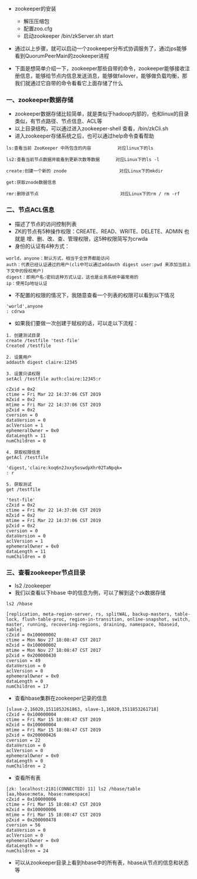 - zookeeper的安装
     - 解压压缩包
     - 配置zoo.cfg
     - 启动zookeeper /bin/zkServer.sh start

- 通过以上步骤，就可以启动一个zookeeper分布式协调服务了，通过jps能够看到QuorumPeerMain的zookeeper进程
- 下面是想简单介绍一下，zookeeper那些自带的命令，zookeeper能够接收注册信息，能够给节点内信息发送消息，能够做failover，能够做负载均衡，那我们就通过它自带的命令看看它上面存储了什么

### 一、zookeeper数据存储
- zookeeper数据存储比较简单，就是类似于hadoop内部的，也和linux的目录类似，有节点路径、节点信息、ACL等
- 以上目录结构，可以通过进入zookeeper-shell 查看，/bin/zkCli.sh 
- 进入zookeeper存储系统之后，也可以通过help命令查看帮助
```text
ls:查看当前 ZooKeeper 中所包含的内容          对应linux下的ls
 
ls2:查看当前节点数据并能看到更新次数等数据      对应Linux下的ls -l

create:创建一个新的 znode                    对应Linux下的mkdir

get:获取znode数据信息                        
 
rmr:删除该节点                               对应Linux下的rm / rm -rf
```
### 二、节点ACL信息
- 描述了节点的访问控制列表
- ZK的节点有5种操作权限：CREATE、READ、WRITE、DELETE、ADMIN 也就是 增、删、改、查、管理权限，这5种权限简写为crwda
- 身份的认证有4种方式：
```text
world，anyone：默认方式，相当于全世界都能访问
auth：代表已经认证通过的用户(cli中可以通过addauth digest user:pwd 来添加当前上下文中的授权用户)
digest：即用户名:密码这种方式认证，这也是业务系统中最常用的
ip：使用Ip地址认证
```
- 不配置的权限的情况下，我随意查看一个列表的权限可以看到以下情况
```text
'world',anyone
: cdrwa
```
- 如果我们要做一次创建于赋权的话，可以走以下流程：
```text
1. 创建测试目录
create /testfile 'test-file'
Created /testfile

2. 设置用户
addauth digest claire:12345

3. 设置只读权限
setAcl /testfile auth:claire:12345:r

cZxid = 0x2
ctime = Fri Mar 22 14:37:06 CST 2019
mZxid = 0x2
mtime = Fri Mar 22 14:37:06 CST 2019
pZxid = 0x2
cversion = 0
dataVersion = 0
aclVersion = 1
ephemeralOwner = 0x0
dataLength = 11
numChildren = 0

4. 获取权限信息
getAcl /testfile

'digest,'claire:koq6n2Jxxy5oswdpXhr02TaNpqk=
: r

5. 获取测试
get /testfile

'test-file'
cZxid = 0x2
ctime = Fri Mar 22 14:37:06 CST 2019
mZxid = 0x2
mtime = Fri Mar 22 14:37:06 CST 2019
pZxid = 0x2
cversion = 0
dataVersion = 0
aclVersion = 1
ephemeralOwner = 0x0
dataLength = 11
numChildren = 0

```

### 三、查看zookeeper节点目录
- ls2 /zookeeper
- 我们以查看以下hbase 中的信息为例，可以了解到这个zk数据存储
```text
ls2 /hbase

[replication, meta-region-server, rs, splitWAL, backup-masters, table-lock, flush-table-proc, region-in-transition, online-snapshot, switch, master, running, recovering-regions, draining, namespace, hbaseid, table]
cZxid = 0x100000002
ctime = Mon Nov 27 18:08:47 CST 2017
mZxid = 0x100000002
mtime = Mon Nov 27 18:08:47 CST 2017
pZxid = 0x200000430
cversion = 49
dataVersion = 0
aclVersion = 0
ephemeralOwner = 0x0
dataLength = 0
numChildren = 17
```
- 查看hbase集群在zookeeper记录的信息
```text
[slave-2,16020,1511853261863, slave-1,16020,1511853261718]
cZxid = 0x100000004
ctime = Fri Mar 15 18:08:47 CST 2019
mZxid = 0x100000004
mtime = Fri Mar 15 18:08:47 CST 2019
pZxid = 0x200000426
cversion = 22
dataVersion = 0
aclVersion = 0
ephemeralOwner = 0x0
dataLength = 0
numChildren = 2

```
- 查看所有表
```text
[zk: localhost:2181(CONNECTED) 11] ls2 /hbase/table
[aa,hbase:meta, hbase:namespace]
cZxid = 0x100000006
ctime = Fri Mar 15 18:08:47 CST 2019
mZxid = 0x100000006
mtime = Fri Mar 15 18:08:47 CST 2019
pZxid = 0x200000478
cversion = 56
dataVersion = 0
aclVersion = 0
ephemeralOwner = 0x0
dataLength = 0
numChildren = 24
```
- 可以从zookeeper目录上看到hbase中的所有表，hbase从节点的信息和状态等

